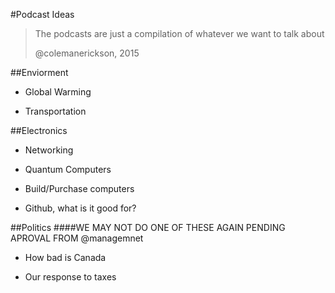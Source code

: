 #Podcast Ideas

>The podcasts are just a compilation of whatever we want to talk about
>
> @colemanerickson, 2015

##Enviorment

  - Global Warming

  - Transportation

##Electronics

  - Networking

  - Quantum Computers

  - Build/Purchase computers

  - Github, what is it good for?

##Politics
####WE MAY NOT DO ONE OF THESE AGAIN PENDING APROVAL FROM @managemnet

  - How bad is Canada

  - Our response to taxes

